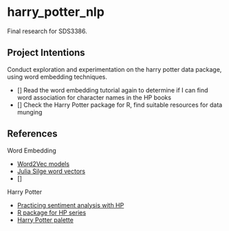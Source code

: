 # harry_potter_nlp
Final research for SDS3386.

## Project Intentions

Conduct exploration and experimentation on the harry potter data package, using word embedding techniques.

- [] Read the word embedding tutorial again to determine if I can find word association for character names in the HP books
- [] Check the Harry Potter package for R, find suitable resources for data munging


## References

Word Embedding
- [Word2Vec models](https://cbail.github.io/textasdata/word2vec/rmarkdown/word2vec.html)
- [Julia Silge word vectors](https://juliasilge.com/blog/tidy-word-vectors/)
- []

Harry Potter
- [Practicing sentiment analysis with HP](https://cfss.uchicago.edu/notes/harry-potter-exercise/)
- [R package for HP series](https://github.com/bradleyboehmke/harrypotter)
- [Harry Potter palette](https://github.com/aljrico/harrypotter)
